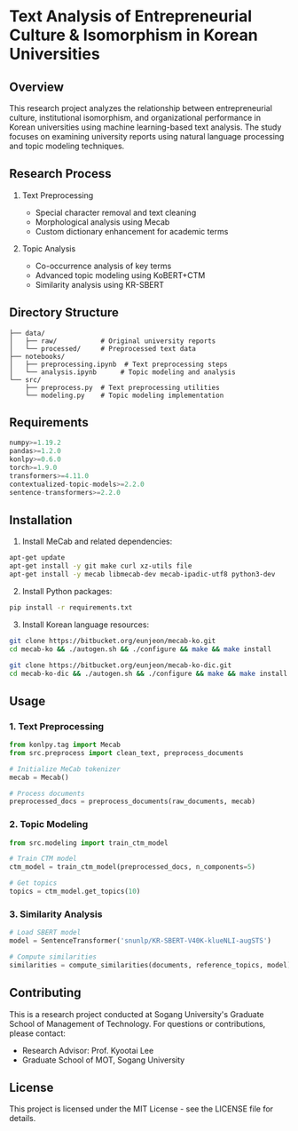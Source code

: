 # Text Analysis of Entrepreneurial Culture & Isomorphism in Korean Universities

## Overview
This research project analyzes the relationship between entrepreneurial culture, institutional isomorphism, and organizational performance in Korean universities using machine learning-based text analysis. The study focuses on examining university reports using natural language processing and topic modeling techniques.

## Research Process
1. Text Preprocessing
   - Special character removal and text cleaning
   - Morphological analysis using Mecab
   - Custom dictionary enhancement for academic terms

2. Topic Analysis
   - Co-occurrence analysis of key terms
   - Advanced topic modeling using KoBERT+CTM
   - Similarity analysis using KR-SBERT

## Directory Structure
```
├── data/               
│   ├── raw/           # Original university reports
│   └── processed/     # Preprocessed text data
├── notebooks/         
│   ├── preprocessing.ipynb  # Text preprocessing steps
│   └── analysis.ipynb      # Topic modeling and analysis
└── src/               
    ├── preprocess.py  # Text preprocessing utilities
    └── modeling.py    # Topic modeling implementation
```

## Requirements
```python
numpy>=1.19.2
pandas>=1.2.0
konlpy>=0.6.0
torch>=1.9.0
transformers>=4.11.0
contextualized-topic-models>=2.2.0
sentence-transformers>=2.2.0
```

## Installation

1. Install MeCab and related dependencies:
```bash
apt-get update
apt-get install -y git make curl xz-utils file
apt-get install -y mecab libmecab-dev mecab-ipadic-utf8 python3-dev
```

2. Install Python packages:
```bash
pip install -r requirements.txt
```

3. Install Korean language resources:
```bash
git clone https://bitbucket.org/eunjeon/mecab-ko.git
cd mecab-ko && ./autogen.sh && ./configure && make && make install

git clone https://bitbucket.org/eunjeon/mecab-ko-dic.git
cd mecab-ko-dic && ./autogen.sh && ./configure && make && make install
```

## Usage

### 1. Text Preprocessing
```python
from konlpy.tag import Mecab
from src.preprocess import clean_text, preprocess_documents

# Initialize MeCab tokenizer
mecab = Mecab()

# Process documents
preprocessed_docs = preprocess_documents(raw_documents, mecab)
```

### 2. Topic Modeling
```python
from src.modeling import train_ctm_model

# Train CTM model
ctm_model = train_ctm_model(preprocessed_docs, n_components=5)

# Get topics
topics = ctm_model.get_topics(10)
```

### 3. Similarity Analysis
```python
# Load SBERT model
model = SentenceTransformer('snunlp/KR-SBERT-V40K-klueNLI-augSTS')

# Compute similarities
similarities = compute_similarities(documents, reference_topics, model)
```

## Contributing
This is a research project conducted at Sogang University's Graduate School of Management of Technology. For questions or contributions, please contact:
- Research Advisor: Prof. Kyootai Lee
- Graduate School of MOT, Sogang University

## License
This project is licensed under the MIT License - see the LICENSE file for details.
